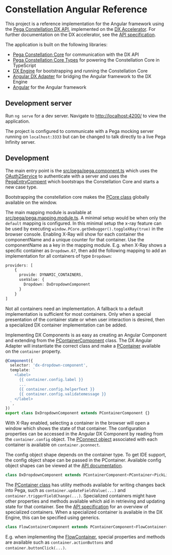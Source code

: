 # Constellation Angular Reference

This project is a reference implementation for the Angular framework using the [Pega Constellation DX API](https://docs.pega.com/bundle/dx-api/page/platform/dx-api/dx-api-version-2-con.html), implemented on the [DX Accelerator](https://community.pega.com/marketplace/component/dx-accelerator). For further documentation on the DX accelerator, see the [API specification](https://typescale.github.io/dxapi2/index.html).

The application is built on the following libraries:

- [Pega Constellation Core](https://www.npmjs.com/package/@pega/constellationjs) for communication with the DX API
- [Pega Constellation Core Types](https://www.npmjs.com/package/@typescale/constellation-core-types) for powering the Constellation Core in TypeScript
- [DX Engine](https://www.npmjs.com/package/@typescale/dx-engine) for bootstrapping and running the Constellation Core
- [Angular DX Adapter](https://www.npmjs.com/package/@typescale/angular-adapter) for bridging the Angular framework to the DX Engine
- [Angular](https://www.npmjs.com/package/@angular/core) for the Angular framework

## Development server

Run `ng serve` for a dev server. Navigate to [http://localhost:4200/](http://localhost:4200) to view the application.

The project is configured to communicate with a Pega mocking server running on `localhost:3333` but can be changed to talk directly to a live Pega Infinity server.

## Development

The main entry point is the [src/pega/pega.component.ts](src/pega/pega.component.ts) which uses the [OAuth2Service](https://typescale.github.io/dxapi2/classes/_typescale_dx_engine.OAuth2Service.html) to authenticate with a server and uses the [PegaEntryCompent](https://typescale.github.io/dxapi2/classes/_typescale_angular_adapter.PegaEntryComponent.html) which bootstraps the Constellation Core and starts a new case type.

Bootstrapping the constellation core makes the [PCore class](https://typescale.github.io/dxapi2/classes/_typescale_constellation_core_types.PCore.html) globally available on the window.

The main mapping module is available at [src/pega/pega.mapping.module.ts](src/pega/pega.mapping.module.ts). A minimal setup would be when only the `default` mapping is configured. In this minimal setup the x-ray feature can be used by executing `window.PCore.getDebugger().toggleXRay(true)` in the browser console. Enabling X-Ray will show for each container the componentName and a unique counter for that container. Use the componentName as a key in the mapping module. E.g. when X-Ray shows a specific container as `Dropdown.67`, then add the following mapping to add an implementation for all containers of type `Dropdown`:

```TypeScript
providers: [
    {
      provide: DYNAMIC_CONTAINERS,
      useValue: {
        Dropdown: DxDropdownComponent
      }
    }
]
```

Not all containers need an implementation. A fallback to a default implementation is sufficient for most containers. Only when a special presentation of the container state or when user interaction is desired, then a specialized DX container implementation can be added.

Implementing DX Components is as easy as creating an Angular Component and extending from the [PContainerComponent](https://typescale.github.io/dxapi2/classes/_typescale_angular_adapter.PContainerComponent.html) class. The DX Angular Adapter will instantiate the correct class and make a [PContainer](https://typescale.github.io/dxapi2/classes/_typescale_dx_engine.PContainer.html) available on the `container` property.

```TypeScript
@Component({
  selector: 'dx-dropdown-component',
  template: `
    <label>
      {{ container.config.label }}
      ...
      {{ container.config.helperText }}
      {{ container.config.validatemessage }}
    </label>
  `,
})
export class DxDropdownComponent extends PContainerComponent {}
```

With X-Ray enabled, selecting a container in the browser will open a window which shows the state of that container. The configuration properties can be accessed in the Angular DX Component by reading from the `container.config` object. The [PConnect object](https://typescale.github.io/dxapi2/classes/_typescale_constellation_core_types.PConnect.html) associated with each container is available on `container.pconnect`.

The config object shape depends on the container type. To get IDE support, the config object shape can be passed in the PContainer. Available config object shapes can be viewed at the [API documentation](https://typescale.github.io/dxapi2/hierarchy.html#@typescale/constellation-core-types.DefaultProps).

```TypeScript
class DxDropdownComponent extends PContainerComponent<PContainer<PickListProps>>
```

The [PContainer class](https://typescale.github.io/dxapi2/classes/_typescale_dx_engine.PContainer.html) has utility methods available for writing changes back into Pega, such as `container.updateFieldValue(...)` and `container.triggerFieldChange(...)`. Specialized containers might have other properties and methods available which aid in retrieving and updating state for that container. See the [API specification](https://typescale.github.io/dxapi2/hierarchy.html#@typescale/dx-engine.PContainer) for an overview of specialized containers. When a specialized container is available in the DX Engine, this can be specified using generics.

```TypeScript
class FlowContainerComponent extends PContainerComponent<FlowContainer>
```

E.g. when implementing the [FlowContainer](https://typescale.github.io/dxapi2/classes/_typescale_dx_engine.FlowContainer.html), special properties and methods are available such as `container.actionButtons` and `container.buttonClick(...)`.
